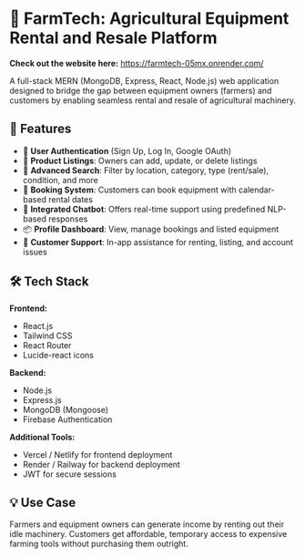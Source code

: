 # 🌾 FarmTech: Agricultural Equipment Rental and Resale Platform

**Check out the website here:** https://farmtech-05mx.onrender.com/ 

A full-stack MERN (MongoDB, Express, React, Node.js) web application designed to bridge the gap between equipment owners (farmers) and customers by enabling seamless rental and resale of agricultural machinery.

## 🚀 Features

- 🔐 **User Authentication** (Sign Up, Log In, Google OAuth)
- 🧾 **Product Listings**: Owners can add, update, or delete listings
- 🔎 **Advanced Search**: Filter by location, category, type (rent/sale), condition, and more
- 🛒 **Booking System**: Customers can book equipment with calendar-based rental dates
- 🧠 **Integrated Chatbot**: Offers real-time support using predefined NLP-based responses
- 📦 **Profile Dashboard**: View, manage bookings and listed equipment
- 💬 **Customer Support**: In-app assistance for renting, listing, and account issues

## 🛠 Tech Stack

**Frontend:**
- React.js
- Tailwind CSS
- React Router
- Lucide-react icons

**Backend:**
- Node.js
- Express.js
- MongoDB (Mongoose)
- Firebase Authentication

**Additional Tools:**
- Vercel / Netlify for frontend deployment
- Render / Railway for backend deployment
- JWT for secure sessions

## 💡 Use Case

Farmers and equipment owners can generate income by renting out their idle machinery. Customers get affordable, temporary access to expensive farming tools without purchasing them outright.
